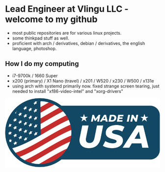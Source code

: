# Lead Engineer at Vlingu LLC - welcome to my github
* most public repositories are for various linux projects. 
* some thinkpad stuff as well. 
* proficient with arch / derivatives, debian / derivatives, the english language, photoshop.

## How I do my computing
* i7-9700k / 1660 Super
* x200 (primary) / X1 Nano (travel) / x201 / W520 / x230 / W500 / x131e
* using arch with systemd primarily now. fixed strange screen tearing, just needed to install "xf86-video-intel" and "xorg-drivers"

<div align="center" id="madewithlua">

[![USA](https://raw.githubusercontent.com/zjquid/zjquid/main/usa.png)](https://zjquid.github.io)

</div>

